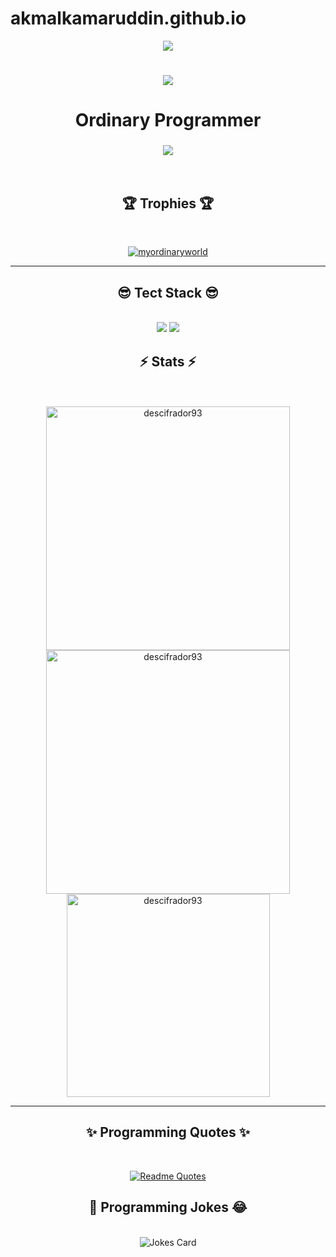 # akmalkamaruddin.github.io

<!--<div><img align="center" src="https://visitor-badge.laobi.icu/badge?page_id=DesciFradoR93.DesciFradoR93" /></div>-->

<div align="center">
<img align="center" src="https://repository-images.githubusercontent.com/588181932/e36ec678-7984-4cdd-8e4c-a3932772ff8e">
</div>

<h1 align="center">
    <img src="https://readme-typing-svg.herokuapp.com/?font=Righteous&size=35&center=true&vCenter=true&width=500&height=70&duration=4000&lines=AkmalKamaruddin;+2025;" />
</h1>

<h1 align="center">Ordinary Programmer</h1>
<h3 align="center">
    <img src="https://readme-typing-svg.herokuapp.com/?font=Righteous&size=25&center=true&vCenter=true&width=400&height=50&duration=3000&lines=Coding+is+a+Beautiful+World.;" />
</h3>
<br/>

<!--
<h2 align="center">🪩 Discord Account 🪩</h2>
<br/>
<div align="center"><img src="https://cdn.discordapp.com/attachments/1054645111834812467/1180786291718242334/titled.png?ex=657eafed&is=656c3aed&hm=3813459b81bd90d7bc0c36311235dc85b487e274dea852d11094e903960d2137&" alt="Discord Account"></div>
-->

<h2 align="center"> 🏆 Trophies 🏆 </h2>

<br/>

<p align="center"> 
<a href="https://github.com/ryo-ma/github-profile-trophy">
<img src="https://github-profile-trophy.vercel.app/?username=akmalkamaruddin" alt="myordinaryworld" />
</a> 
</p>

<!--
<h3 align="center">👋 Connect with me 👋</h3>
<p align="center">
<a href="https://instagram.com/cursedclient2563" target="blank"><img align="center" src="https://raw.githubusercontent.com/rahuldkjain/github-profile-readme-generator/master/src/images/icons/Social/instagram.svg" alt="cursedclient2563" height="30" width="40" /></a>
</p>
-->

<hr/>
<h2 align="center">😎 Tect Stack 😎</h2>
<br/>
<div align="center">
    <img src="https://skillicons.dev/icons?i=bootstrap,html,css,vscode,github,git" />
    <img src="https://skillicons.dev/icons?i=nodejs,python,javascript,flask,java" /><br>
</div>

<!--
<br/><hr/>
<h2 align="center">👌 Favourite Languages 👌</h2>
<div align="center"><img src="https://cdn.discordapp.com/attachments/1054645111834812467/1183115828779028590/bandicam_2023-12-10_00-09-01-897.jpg?ex=6587297a&is=6574b47a&hm=9f8db1209cdd47d51df3bcf1c88110c643816e46bcfc7ae7508a6975665c4644&"</div>
<br/><hr/>
-->

<h2 align="center">⚡ Stats ⚡</h2>
<br>
<br>
<div align="center">
    <img width="390" src="https://github-readme-stats.vercel.app/api/top-langs?username=descifrador93&show_icons=true&theme=dark&locale=en&layout=compact" alt="descifrador93" />
    <img width="390" src="https://github-readme-stats.vercel.app/api?username=descifrador93&show_icons=true&theme=dark&locale=en" alt="descifrador93" />
    <img width="325" src="https://github-readme-streak-stats.herokuapp.com/?user=descifrador93&theme=dark" alt="descifrador93" />
</div>
<hr/>

<!-- 
<h3 align="center">Close Friend on Github</h3>
<img align="center" src="https://cdn.discordapp.com/attachments/1054645111834812467/1183130287236993094/image.png?ex=658736f1&is=6574c1f1&hm=f554ec05286dea564603698d76abd5612346fe9a5b0e70ad3ceae062a21cf8a5&" > 
-->

<!--
<br/>
<hr/>
<div align="center">
  <h2>🐍 My Contributions 🐍</h2>
  <br>
  ![snake gif](https://github.com/DesciFradoR93/DesciFradoR93/blob/output/github-contribution-grid-snake.svg)
  <br/><br/><br/>
</div>
  <br/><br/>
  <hr/>
  <br/>
-->

<h2 align="center">✨ Programming Quotes ✨</h2>
  <br>
<div align="center">
    
[![Readme Quotes](https://quotes-github-readme.vercel.app/api?type=horizontal&theme=dark)](https://github.com/piyushsuthar/github-readme-quotes)
</div>

<h2 align="center">🤣 Programming Jokes 😂</h2>
  <br>

  <div align="center">
<img src="https://readme-jokes.vercel.app/api?hideBorder" alt="Jokes Card" />
  </div>